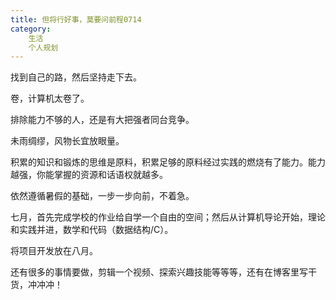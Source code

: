```yaml
---
title: 但将行好事，莫要问前程0714
category:
    生活
    个人规划
---
```


找到自己的路，然后坚持走下去。

<!-- more -->

卷，计算机太卷了。

排除能力不够的人，还是有大把强者同台竞争。

未雨绸缪，风物长宜放眼量。

积累的知识和锻炼的思维是原料，积累足够的原料经过实践的燃烧有了能力。能力越强，你能掌握的资源和话语权就越多。

依然遵循暑假的基础，一步一步向前，不着急。

七月，首先完成学校的作业给自学一个自由的空间；然后从计算机导论开始，理论和实践并进，数学和代码（数据结构/C）。

将项目开发放在八月。

还有很多的事情要做，剪辑一个视频、探索兴趣技能等等等，还有在博客里写干货，冲冲冲！

